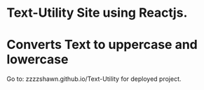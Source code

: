 # Text-Utility Site using Reactjs.
# Converts Text to uppercase and lowercase

Go to: zzzzshawn.github.io/Text-Utility  for deployed project.
